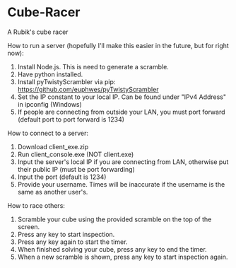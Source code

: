 # Cube-Racer
A Rubik's cube racer

How to run a server (hopefully I'll make this easier in the future, but for right now):
1. Install Node.js. This is need to generate a scramble.
2. Have python installed.
3. Install pyTwistyScrambler via pip: https://github.com/euphwes/pyTwistyScrambler
4. Set the IP constant to your local IP. Can be found under "IPv4 Address" in ipconfig (Windows)
5. If people are connecting from outside your LAN, you must port forward (default port to port forward is 1234)

How to connect to a server:
1. Download client_exe.zip
2. Run client_console.exe (NOT client.exe)
3. Input the server's local IP if you are connecting from LAN, otherwise put their public IP (must be port forwarding)
4. Input the port (default is 1234)
5. Provide your username. Times will be inaccurate if the username is the same as another user's.

How to race others:
1. Scramble your cube using the provided scramble on the top of the screen.
2. Press any key to start inspection.
3. Press any key again to start the timer.
4. When finished solving your cube, press any key to end the timer.
5. When a new scramble is shown, press any key to start inspection again.
